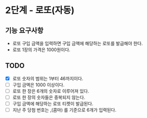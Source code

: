 # 2단계 - 로또(자동)

## 기능 요구사항
* 로또 구입 금액을 입력하면 구입 금액에 해당하는 로또를 발급해야 한다.
* 로또 1장의 가격은 1000원이다.

## TODO
- [X] 로또 숫자의 범위는 1부터 46까지이다.
- [ ] 구입 금액은 1000 이상이다.
- [ ] 로또 한 장은 6개의 숫자로 이루어져 있다.
- [ ] 로또 한 장의 숫자들은 중복되지 않는다.
- [ ] 구입 금액에 해당하는 로또 티켓이 발급된다.
- [ ] 지난 주 당첨 번호는 ,(콤마) 를 기준으로 6개가 입력된다.